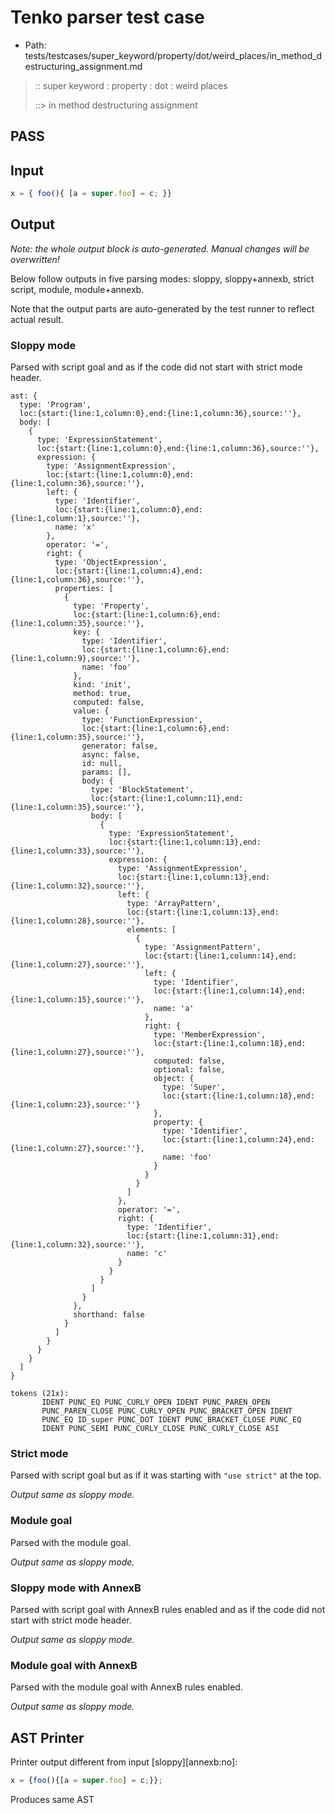 # Tenko parser test case

- Path: tests/testcases/super_keyword/property/dot/weird_places/in_method_destructuring_assignment.md

> :: super keyword : property : dot : weird places
>
> ::> in method destructuring assignment
## PASS

## Input

`````js
x = { foo(){ [a = super.foo] = c; }}
`````

## Output

_Note: the whole output block is auto-generated. Manual changes will be overwritten!_

Below follow outputs in five parsing modes: sloppy, sloppy+annexb, strict script, module, module+annexb.

Note that the output parts are auto-generated by the test runner to reflect actual result.

### Sloppy mode

Parsed with script goal and as if the code did not start with strict mode header.

`````
ast: {
  type: 'Program',
  loc:{start:{line:1,column:0},end:{line:1,column:36},source:''},
  body: [
    {
      type: 'ExpressionStatement',
      loc:{start:{line:1,column:0},end:{line:1,column:36},source:''},
      expression: {
        type: 'AssignmentExpression',
        loc:{start:{line:1,column:0},end:{line:1,column:36},source:''},
        left: {
          type: 'Identifier',
          loc:{start:{line:1,column:0},end:{line:1,column:1},source:''},
          name: 'x'
        },
        operator: '=',
        right: {
          type: 'ObjectExpression',
          loc:{start:{line:1,column:4},end:{line:1,column:36},source:''},
          properties: [
            {
              type: 'Property',
              loc:{start:{line:1,column:6},end:{line:1,column:35},source:''},
              key: {
                type: 'Identifier',
                loc:{start:{line:1,column:6},end:{line:1,column:9},source:''},
                name: 'foo'
              },
              kind: 'init',
              method: true,
              computed: false,
              value: {
                type: 'FunctionExpression',
                loc:{start:{line:1,column:6},end:{line:1,column:35},source:''},
                generator: false,
                async: false,
                id: null,
                params: [],
                body: {
                  type: 'BlockStatement',
                  loc:{start:{line:1,column:11},end:{line:1,column:35},source:''},
                  body: [
                    {
                      type: 'ExpressionStatement',
                      loc:{start:{line:1,column:13},end:{line:1,column:33},source:''},
                      expression: {
                        type: 'AssignmentExpression',
                        loc:{start:{line:1,column:13},end:{line:1,column:32},source:''},
                        left: {
                          type: 'ArrayPattern',
                          loc:{start:{line:1,column:13},end:{line:1,column:28},source:''},
                          elements: [
                            {
                              type: 'AssignmentPattern',
                              loc:{start:{line:1,column:14},end:{line:1,column:27},source:''},
                              left: {
                                type: 'Identifier',
                                loc:{start:{line:1,column:14},end:{line:1,column:15},source:''},
                                name: 'a'
                              },
                              right: {
                                type: 'MemberExpression',
                                loc:{start:{line:1,column:18},end:{line:1,column:27},source:''},
                                computed: false,
                                optional: false,
                                object: {
                                  type: 'Super',
                                  loc:{start:{line:1,column:18},end:{line:1,column:23},source:''}
                                },
                                property: {
                                  type: 'Identifier',
                                  loc:{start:{line:1,column:24},end:{line:1,column:27},source:''},
                                  name: 'foo'
                                }
                              }
                            }
                          ]
                        },
                        operator: '=',
                        right: {
                          type: 'Identifier',
                          loc:{start:{line:1,column:31},end:{line:1,column:32},source:''},
                          name: 'c'
                        }
                      }
                    }
                  ]
                }
              },
              shorthand: false
            }
          ]
        }
      }
    }
  ]
}

tokens (21x):
       IDENT PUNC_EQ PUNC_CURLY_OPEN IDENT PUNC_PAREN_OPEN
       PUNC_PAREN_CLOSE PUNC_CURLY_OPEN PUNC_BRACKET_OPEN IDENT
       PUNC_EQ ID_super PUNC_DOT IDENT PUNC_BRACKET_CLOSE PUNC_EQ
       IDENT PUNC_SEMI PUNC_CURLY_CLOSE PUNC_CURLY_CLOSE ASI
`````

### Strict mode

Parsed with script goal but as if it was starting with `"use strict"` at the top.

_Output same as sloppy mode._

### Module goal

Parsed with the module goal.

_Output same as sloppy mode._

### Sloppy mode with AnnexB

Parsed with script goal with AnnexB rules enabled and as if the code did not start with strict mode header.

_Output same as sloppy mode._

### Module goal with AnnexB

Parsed with the module goal with AnnexB rules enabled.

_Output same as sloppy mode._

## AST Printer

Printer output different from input [sloppy][annexb:no]:

````js
x = {foo(){[a = super.foo] = c;}};
````

Produces same AST
